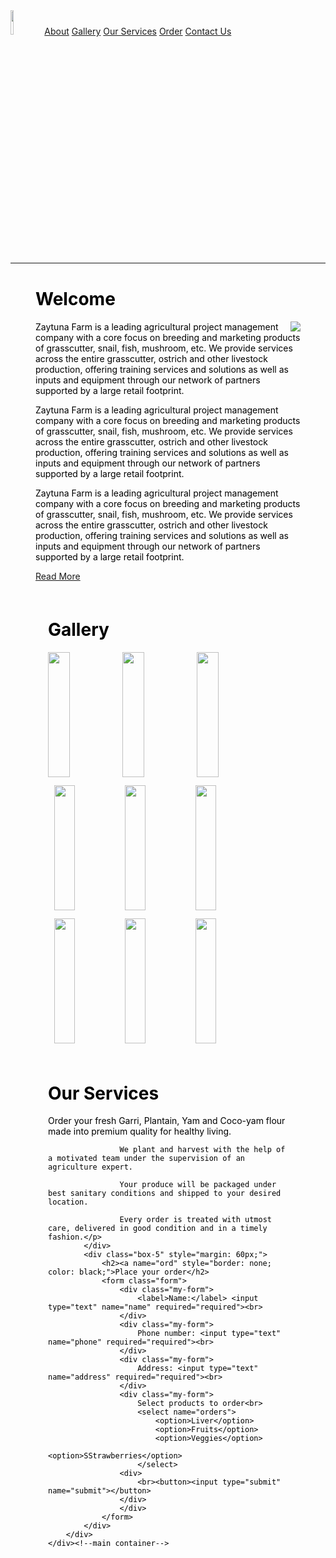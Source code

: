 <!DOCTYPE html>
<html>
<head>
	<title>Zaytuna Farm</title>
	<link rel="stylesheet" type="text/css" href="css/style.css">
</head>
<body>
	<div class="main-container">
		<div class="container">
			<div class="box-1"><img src="images/logos.jpg" width="10%">
				<a href="#abt" id="about">About</a>
				<a href="#gall" id="gallery">Gallery</a>
				<a href="#service" id="services">Our Services</a>
				<a href="#ord" id="order">Order</a>
				<a href="#contct" id="contact">Contact Us</a>	
			</div>
		</div>
		<hr>
			<div class="box-2" style="margin: 40px;">
				<h1><a name="abt" style="border: none; color: black;">Welcome</h1>
				<p><img src="images/welcome-image.jpg" align="right">Zaytuna Farm is a leading agricultural project management company with a core focus on breeding and marketing products of grasscutter, snail,  fish, mushroom, etc. We provide services across the entire grasscutter, ostrich and other livestock production, offering training services and solutions as well as  inputs and equipment through our network of partners supported by a large retail footprint.</p>
				<p>Zaytuna Farm is a leading agricultural project management company with a core focus on breeding and marketing products of grasscutter, snail,  fish, mushroom, etc. We provide services across the entire grasscutter, ostrich and other livestock production, offering training services and solutions as well as  inputs and equipment through our network of partners supported by a large retail footprint.</p>
				<p>Zaytuna Farm is a leading agricultural project management company with a core focus on breeding and marketing products of grasscutter, snail,  fish, mushroom, etc. We provide services across the entire grasscutter, ostrich and other livestock production, offering training services and solutions as well as  inputs and equipment through our network of partners supported by a large retail footprint.</p>
				<a href="#">Read More</a>
			</div>
			<div class="box-3" style="margin: 60px;">
				<h1><a name="gall" style="border: none; color: black;">Gallery</h1>
				<div class="imagess">
					<img src="images/liver.jpg" width="30%" height="200">
					<img src="images/fruits.jpg" width="30%" height="200">
					<img src="images/strawberries.jpg" width="30%" height="200">
				</div>
				<div class="imagess" style="margin: 10px;">	
					<img src="images/liver.jpg" width="30%" height="200">
					<img src="images/fruits.jpg" width="30%" height="200">
					<img src="images/strawberries.jpg" width="30%" height="200">
				</div>
				<div class="imagess" style="margin: 10px;">
					<img src="images/liver.jpg" width="30%" height="200">
					<img src="images/fruits.jpg" width="30%" height="200">
					<img src="images/strawberries.jpg" width="30%" height="200">
				</div>
			</div>
			<div class="box-4" style="margin: 60px;">
				<h1><a name="services" style="border: none; color: black;">Our Services</h1>
				<p>Order your fresh Garri, Plantain, Yam and Coco-yam flour made into premium quality for healthy living.

					We plant and harvest with the help of a motivated team under the supervision of an agriculture expert.

					Your produce will be packaged under best sanitary conditions and shipped to your desired location.

					Every order is treated with utmost care, delivered in good condition and in a timely fashion.</p>
			</div>
			<div class="box-5" style="margin: 60px;">
				<h2><a name="ord" style="border: none; color: black;">Place your order</h2>
				<form class="form">
					<div class="my-form">
						<label>Name:</label> <input type="text" name="name" required="required"><br>
					</div>
					<div class="my-form">
						Phone number: <input type="text" name="phone" required="required"><br>
					</div>
					<div class="my-form">
						Address: <input type="text" name="address" required="required"><br>
					</div>
					<div class="my-form">
						Select products to order<br>
						<select name="orders">
							<option>Liver</option>
							<option>Fruits</option>
							<option>Veggies</option>
							<option>SStrawberries</option>
						</select>
					<div>
						<br><button><input type="submit" name="submit"></button>
					</div>	
					</div>	
				</form>
			</div>
		</div>
	</div><!--main container-->
</body>
</html>
